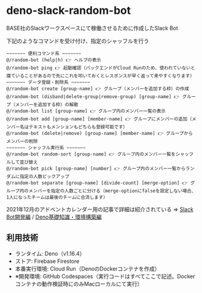 # deno-slack-random-bot

BASE社のSlackワークスペースにて稼働させるために作成したSlack Bot

下記のようなコマンドを受け付け、指定のシャッフルを行う

```
~~~~~~~ 便利コマンド系 ~~~~~~~
@/random-bot (help|h) 👉 ヘルプの表示
@/random-bot ping 👉 起動確認（バックエンドがCloud Runのため、使われていないと寝ていることがあるので先にこれを叩いておくとレスポンスが早く返って来やすくなります）
~~~~~~~ データ登録・削除系 ~~~~~~~
@/random-bot create [group-name] 👉 グループ（メンバーを追加する枠）の作成
@/random-bot (disband|delete-group|remove-group) [group-name] 👉 グループ（メンバーを追加する枠）の解散
@/random-bot list [group-name] 👉 グループ内のメンバー一覧の表示
@/random-bot add [group-name] [member-name] 👉 グループにメンバーの追加（メンバー名はテキストもメンションもどちらも登録可能です）
@/random-bot (delete|remove) [group-name] [member-name] 👉 グループからメンバーの削除
~~~~~~~ シャッフル実行系 ~~~~~~~
@/random-bot random-sort [group-name] 👉 グループ内のメンバー一覧をシャッフルして並び替え
@/random-bot pick [group-name] [number] 👉 グループ内のメンバー一覧からランダムに指定の人数ピックアップ
@/random-bot separate [group-name] [divide-count] [merge-option] 👉 グループ内のメンバーを指定の人数ごとに分ける（merge-optionにfalseを設定しない場合、1人になったチームは最後のチームに合流します）
```

2021年12月のアドベントカレンダー用の記事で詳細は紹介されている
=> [Slack Bot開発編]() / [Deno基礎知識・環境構築編]()

## 利用技術

- ランタイム: Deno（v1.16.4）
- ストア: Firebase Firestore
- 本番実行環境: Cloud Run（DenoのDockerコンテナを作成）
- ※開発環境: GitHub Codespaces（実行コードはすべてここで記述。Dockerコンテナの動作検証時にのみMacローカルにて実行）
